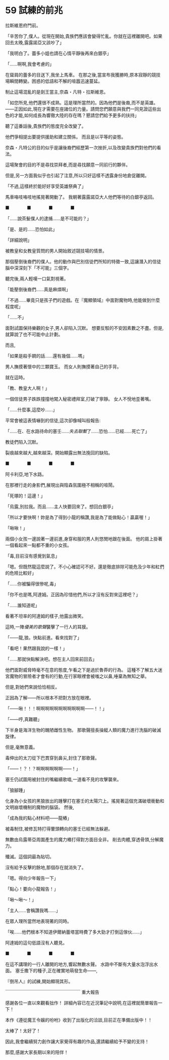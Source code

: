 # 59 試練的前兆

拉斯維恩府門前。

「辛苦你了,僕人。從現在開始,貴族們應該會變得忙亂。你就在這裡離開吧。如果回去太晚,露露諾亞又該吵了」

「我明白了。蕾多小姐也請在心情平靜後再來白銀亭」

「......啊啊,我會考慮的」

在聳肩的蕾多的目送下,我坐上馬車。
在那之後,當宣布我獲勝時,原本寂靜的競技場瞬間轉變。困惑的低語和不解的喧囂迅速蔓延。

制止這場混亂的是劍王當主,奈森・凡特・拉斯維恩。

「如您所見,他們還很不成熟。這是理所當然的。因為他們是後裔,而不是英雄。——正因如此,現在才需要在座諸位的力量。請問您們願意與我們一同見證這些出色的才能,如何成長為響徹大陸的存在嗎？懇請您們給予更多的扶持」

聽了這番話後,貴族們的態度完全改變了。

他們爭相提出要提供援助和建立關係。
而且是以平等的姿態。

奈森・凡特公的目的似乎是讓後裔們經歷第一次挫折,以及改變貴族們對他們的看法。

這場聚會的目的不是尋找崇拜者,而是尋找願意一同前行的夥伴。

但是,另一方面我似乎也引起了注意,所以只好這樣不透露身份地倉促離開。

「不過,這樣終於能好好享受英雄祭典了」

馬車咯吱咯吱地搖晃著開動了。
我朝著露露諾亞大人他們等待的白銀亭返回。

■　　　　■　　　　■　　　　■

「......說茶髮僕人的逮捕......是不可能的？」

「是、是的......恐怕如此」

「詳細說明」

被教皇和女教皇質問的男人開始敘述競技場的情景。

那個壓倒後裔們的僕人。他的動作與巴別信徒們所知的特徵一致,這讓潛入的信徒腦中深深刻下「不可能」三個字。

聽完後,兩人輕嘆一口氣對視著。

「能壓倒後裔們......真是麻煩啊」

「不過......畢竟只是孩子們的遊戲。在『魔顯領域』中面對魔物時,他能做到什麼程度呢」

「......不」

面對試圖保持樂觀的女子,男人卻陷入沉默。
想要反駁的不安因素數之不盡。但是,就算說了也不可能中止計劃。

而且,

「如果是殺手鐧的話......還有幾個......嗎」

男人撫摸著懷中的三顆寶玉。
而女人則撫摸著自己的手背。

就在這時。

「教、教皇大人啊！」

一個信徒男子跌跌撞撞地闖入秘密禮拜室,打破了寧靜。
女人不悅地歪著嘴。

「......什麼事,這麼吵......」

平常會被這表情嚇到的信徒,這次卻像喊叫般報告:

「......在、在水路待命的塞壬......*失去聯繫*了......恐怕......已經......死亡了」

教徒們陷入沉默。

裂痕越來越大,越來越深。開始顯露出無法挽回的缺陷。

■　　　　■　　　　■　　　　■

阿卡利亞,地下水路。

在那裡行走的身影們,展現出與陰森氛圍極不相稱的喧鬧。

「死塚的！這邊！」

「烏露,別拉我。而且......主人快要回來了。想回白銀亭」

「所以才要快啊！妳是為了得到小龍的稱讚,我是為了能做點心！贏贏喔！」

「啾啾！」

兩個小女孩一邊說著一邊前進,身穿和服的男人則悠閒地跟在後面。
他的肩上掛著一個看起來一點都不重的小女孩。

「毒,目前沒有感覺到氣息」

「嗯。但既然龍這麼說了。不小心確認可不好。還是徹底排除可能危及少年和紅們的危險比較好」

「......你被騙得很慘呢,毒」

「你不也是嗎,阿達姆。正因為珍惜他們,所以才沒有反對來這裡吧？」

「......誰知道呢」

看著不坦率的阿達姆的樣子,他露出微笑。

這時,一陣*優美的歌聲*襲擊了一行人的耳膜。

「——龍,狼。快點前進。看來找對了」

「看吧！果然跟我說的一樣！」

「......那就快點解決吧。想在主人回來前回去」

他們面對威脅時毫不在意的態度,乍看之下是過於魯莽的行為。
這種不了解五大迷宮魔物的冒險者才會有的行動,在行家眼裡會被嗤之以鼻,唾棄為無知之舉。

但是,對她們來說恰恰相反。

正因為了解——所以根本不把對方放在眼裡。

「——啾！！！啊啊啊啊啊啊啊啊啊啊啊——！！」

「——哼,真難聽」

下半身是海洋生物的醜陋雌性生物。
那歌聲擅長操縱人類的魔力進行洗腦的破滅旋律。

但是,毫無意義。

毒伸出的太刀從下巴貫穿到鼻尖,封住了那歌聲。

「——！？！？啊啊啊啊啊啊——！」

塞壬仍試圖用被封住的嘴繼續歌唱,一道看不見的攻擊襲來。

「狼腳踵」

化身為小女孩的黑狼放出的踵擊打在塞壬的太陽穴上。搖晃著這個充滿破壞衝動和文明崩壞機制的魔物的腦袋。
然後,

「成為我的點心材料吧——龍樁」

被毒制住,被修瓦特打得暈頭轉向的塞壬已經無法躲避。

無數由烏露蒂亞周圍產生的魔力樁打得對方面目全非。
削去肉體,穿透骨頭,分解魔力。

殲滅。這個詞最為貼切。

沒有給予反擊的餘地,那個存在就消失了。

「嗯。得向少年報告一下」

「點心！要向小龍報告！」

「啾～啾～！」

「主人......會稱讚我嗎......」

在眾人理所當然地表現著的同時。

「唉......他們根本不知道伊爾納蕾塔當時費了多大勁才打倒這傢伙......」

阿達姆的這句低語沒有人聽見。

■　　　　■　　　　■　　　　■

在這不講理的一行人離開的地方,響起無數水聲。
水路中不斷有大量水泡浮出水面。
塞壬撒下的種子,正在確實地萌發生命——,

『倒吊人』的試練,開始顯現其形。

￣￣￣￣￣￣￣￣￣￣￣￣￣￣￣￣￣
重大報告

感謝各位一直以來觀看拙作！
詳細內容已在近況筆記中說明,在這裡就簡單報告一下！

本作《遵從魔王令嬢的吩咐》收到了出版化的洽談,目前正在準備出版中！！

太棒了！太好了！

因此,我會繼續努力創作讓大家覺得有趣的作品,還請繼續給予不變的支持！

那麼,感謝大家長期以來的陪伴！
